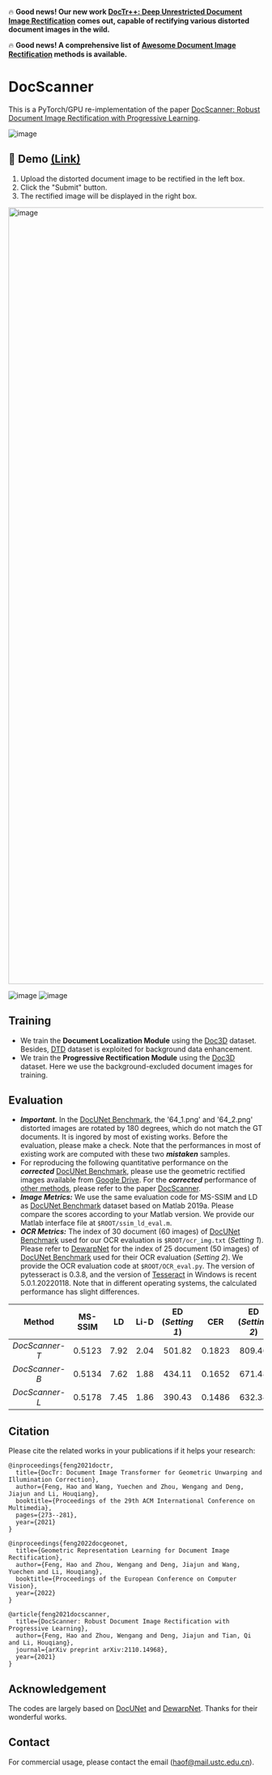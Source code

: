 🔥 **Good news! Our new work [DocTr++: Deep Unrestricted Document Image Rectification](https://github.com/fh2019ustc/DocTr-Plus) comes out, capable of rectifying various distorted document images in the wild.**

🔥 **Good news! A comprehensive list of [Awesome Document Image Rectification](https://github.com/fh2019ustc/Awesome-Document-Image-Rectification) methods is available.** 

# DocScanner
This is a PyTorch/GPU re-implementation of the paper [DocScanner: Robust Document Image Rectification with Progressive Learning](https://drive.google.com/file/d/1mmCUj90rHyuO1SmpLt361youh-07Y0sD/view?usp=share_link).

![image](https://user-images.githubusercontent.com/50725551/209266364-aee68a88-090d-4f21-919a-092f19570d86.png)


## 🚀 Demo [(Link)](https://docai.doctrp.top:20443/)
1. Upload the distorted document image to be rectified in the left box.
2. Click the "Submit" button.
3. The rectified image will be displayed in the right box.

<img width="1534" alt="image" src="https://github.com/fh2019ustc/DocScanner/assets/50725551/9eca3f7d-1570-4246-a3db-0a1cf1eece2d">


![image](https://user-images.githubusercontent.com/50725551/223947040-eac8389c-bed8-433d-b23b-679c926fba8f.png)
![image](https://user-images.githubusercontent.com/50725551/223946953-3a46d6a3-4361-41ef-bb5c-f235392e1f88.png)


## Training
- We train the **Document Localization Module** using the [Doc3D](https://github.com/fh2019ustc/doc3D-dataset) dataset. Besides, [DTD](https://www.robots.ox.ac.uk/~vgg/data/dtd/) dataset is exploited for background data enhancement.
- We train the **Progressive Rectification Module** using the [Doc3D](https://github.com/fh2019ustc/doc3D-dataset) dataset. Here we use the background-excluded document images for training.

## Evaluation
- ***Important.*** In the [DocUNet Benchmark](https://www3.cs.stonybrook.edu/~cvl/docunet.html), the '64_1.png' and '64_2.png' distorted images are rotated by 180 degrees, which do not match the GT documents. It is ingored by most of existing works. Before the evaluation, please make a check. Note that the performances in most of existing work are computed with these two ***mistaken*** samples.
- For reproducing the following quantitative performance on the ***corrected*** [DocUNet Benchmark](https://www3.cs.stonybrook.edu/~cvl/docunet.html), please use the geometric rectified images available from [Google Drive](https://drive.google.com/drive/folders/1QBe26xJwIl38sWqK2ZE9ke5nu0Mpr4dW?usp=sharing). For the ***corrected*** performance of [other methods](https://github.com/fh2019ustc/Awesome-Document-Image-Rectification), please refer to the paper [DocScanner](https://arxiv.org/pdf/2110.14968v2.pdf).
- ***Image Metrics:***  We use the same evaluation code for MS-SSIM and LD as [DocUNet Benchmark](https://www3.cs.stonybrook.edu/~cvl/docunet.html) dataset based on Matlab 2019a. Please compare the scores according to your Matlab version. We provide our Matlab interface file at ```$ROOT/ssim_ld_eval.m```.
- ***OCR Metrics:*** The index of 30 document (60 images) of [DocUNet Benchmark](https://www3.cs.stonybrook.edu/~cvl/docunet.html) used for our OCR evaluation is ```$ROOT/ocr_img.txt``` (*Setting 1*). Please refer to [DewarpNet](https://github.com/cvlab-stonybrook/DewarpNet) for the index of 25 document (50 images) of [DocUNet Benchmark](https://www3.cs.stonybrook.edu/~cvl/docunet.html) used for their OCR evaluation (*Setting 2*). We provide the OCR evaluation code at ```$ROOT/OCR_eval.py```. The version of pytesseract is 0.3.8, and the version of [Tesseract](https://digi.bib.uni-mannheim.de/tesseract/) in Windows is recent 5.0.1.20220118. Note that in different operating systems, the calculated performance has slight differences.

 
|      Method             |    MS-SSIM   |      LD     |   Li-D   |  ED (*Setting 1*)  |       CER      |      ED (*Setting 2*)   |  CER       |  Para. (M) |
|:-----------------------:|:------------:|:-----------:| :-------:|:----------------:|:--------------:|:---------------------:|:--------------:|:--------------:|
|    *DocScanner-T*       |     0.5123   |     7.92    |  2.04    |   501.82         |     0.1823     |    809.46             |     0.2068     |  2.6 |
|    *DocScanner-B*       |     0.5134   |     7.62    |  1.88    |   434.11         |     0.1652     |    671.48             |     0.1789     |  5.2 |
|    *DocScanner-L*       |     0.5178   |     7.45    |  1.86    |   390.43         |     0.1486     |    632.34             |     0.1648     |  8.5 |
 
## Citation
Please cite the related works in your publications if it helps your research:

```
@inproceedings{feng2021doctr,
  title={DocTr: Document Image Transformer for Geometric Unwarping and Illumination Correction},
  author={Feng, Hao and Wang, Yuechen and Zhou, Wengang and Deng, Jiajun and Li, Houqiang},
  booktitle={Proceedings of the 29th ACM International Conference on Multimedia},
  pages={273--281},
  year={2021}
}
```

```
@inproceedings{feng2022docgeonet,
  title={Geometric Representation Learning for Document Image Rectification},
  author={Feng, Hao and Zhou, Wengang and Deng, Jiajun and Wang, Yuechen and Li, Houqiang},
  booktitle={Proceedings of the European Conference on Computer Vision},
  year={2022}
}
```

```
@article{feng2021docscanner,
  title={DocScanner: Robust Document Image Rectification with Progressive Learning},
  author={Feng, Hao and Zhou, Wengang and Deng, Jiajun and Tian, Qi and Li, Houqiang},
  journal={arXiv preprint arXiv:2110.14968},
  year={2021}
}
```

## Acknowledgement
The codes are largely based on [DocUNet](https://www3.cs.stonybrook.edu/~cvl/docunet.html) and [DewarpNet](https://github.com/cvlab-stonybrook/DewarpNet). Thanks for their wonderful works.

## Contact
For commercial usage, please contact the email ([haof@mail.ustc.edu.cn](haof@mail.ustc.edu.cn)).

